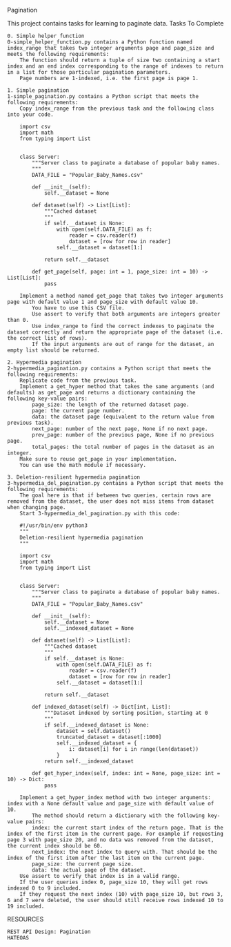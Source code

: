 Pagination

This project contains tasks for learning to paginate data.
Tasks To Complete

    0. Simple helper function
    0-simple_helper_function.py contains a Python function named index_range that takes two integer arguments page and page_size and meets the following requirements:
        The function should return a tuple of size two containing a start index and an end index corresponding to the range of indexes to return in a list for those particular pagination parameters.
        Page numbers are 1-indexed, i.e. the first page is page 1.

    1. Simple pagination
    1-simple_pagination.py contains a Python script that meets the following requirements:
        Copy index_range from the previous task and the following class into your code.

        import csv
        import math
        from typing import List


        class Server:
            """Server class to paginate a database of popular baby names.
            """
            DATA_FILE = "Popular_Baby_Names.csv"

            def __init__(self):
                self.__dataset = None

            def dataset(self) -> List[List]:
                """Cached dataset
                """
                if self.__dataset is None:
                    with open(self.DATA_FILE) as f:
                        reader = csv.reader(f)
                        dataset = [row for row in reader]
                    self.__dataset = dataset[1:]

                return self.__dataset

            def get_page(self, page: int = 1, page_size: int = 10) -> List[List]:
                pass

        Implement a method named get_page that takes two integer arguments page with default value 1 and page_size with default value 10.
            You have to use this CSV file.
            Use assert to verify that both arguments are integers greater than 0.
            Use index_range to find the correct indexes to paginate the dataset correctly and return the appropriate page of the dataset (i.e. the correct list of rows).
            If the input arguments are out of range for the dataset, an empty list should be returned.

    2. Hypermedia pagination
    2-hypermedia_pagination.py contains a Python script that meets the following requirements:
        Replicate code from the previous task.
        Implement a get_hyper method that takes the same arguments (and defaults) as get_page and returns a dictionary containing the following key-value pairs:
            page_size: the length of the returned dataset page.
            page: the current page number.
            data: the dataset page (equivalent to the return value from previous task).
            next_page: number of the next page, None if no next page.
            prev_page: number of the previous page, None if no previous page.
            total_pages: the total number of pages in the dataset as an integer.
        Make sure to reuse get_page in your implementation.
        You can use the math module if necessary.

    3. Deletion-resilient hypermedia pagination
    3-hypermedia_del_pagination.py contains a Python script that meets the following requirements:
        The goal here is that if between two queries, certain rows are removed from the dataset, the user does not miss items from dataset when changing page.
        Start 3-hypermedia_del_pagination.py with this code:

        #!/usr/bin/env python3
        """
        Deletion-resilient hypermedia pagination
        """

        import csv
        import math
        from typing import List


        class Server:
            """Server class to paginate a database of popular baby names.
            """
            DATA_FILE = "Popular_Baby_Names.csv"

            def __init__(self):
                self.__dataset = None
                self.__indexed_dataset = None

            def dataset(self) -> List[List]:
                """Cached dataset
                """
                if self.__dataset is None:
                    with open(self.DATA_FILE) as f:
                        reader = csv.reader(f)
                        dataset = [row for row in reader]
                    self.__dataset = dataset[1:]

                return self.__dataset

            def indexed_dataset(self) -> Dict[int, List]:
                """Dataset indexed by sorting position, starting at 0
                """
                if self.__indexed_dataset is None:
                    dataset = self.dataset()
                    truncated_dataset = dataset[:1000]
                    self.__indexed_dataset = {
                        i: dataset[i] for i in range(len(dataset))
                    }
                return self.__indexed_dataset

            def get_hyper_index(self, index: int = None, page_size: int = 10) -> Dict:
                pass

        Implement a get_hyper_index method with two integer arguments: index with a None default value and page_size with default value of 10.
            The method should return a dictionary with the following key-value pairs:
            index: the current start index of the return page. That is the index of the first item in the current page. For example if requesting page 3 with page_size 20, and no data was removed from the dataset, the current index should be 60.
            next_index: the next index to query with. That should be the index of the first item after the last item on the current page.
            page_size: the current page size.
            data: the actual page of the dataset.
        Use assert to verify that index is in a valid range.
        If the user queries index 0, page_size 10, they will get rows indexed 0 to 9 included.
        If they request the next index (10) with page_size 10, but rows 3, 6 and 7 were deleted, the user should still receive rows indexed 10 to 19 included.

RESOURCES

    REST API Design: Pagination
    HATEOAS


